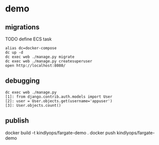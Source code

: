 # demo

## migrations

TODO define ECS task

    alias dc=docker-compose 
    dc up -d 
    dc exec web ./manage.py migrate 
    dc exec web ./manage.py createsuperuser 
    open http://localhost:8080/

## debugging

    dc exec web ./manage.py
    [1]: from django.contrib.auth.models import User
    [2]: user = User.objects.get(username='appuser')
    [3]: User.objects.count()

## publish

docker build -t kindlyops/fargate-demo . docker push kindlyops/fargate-demo
